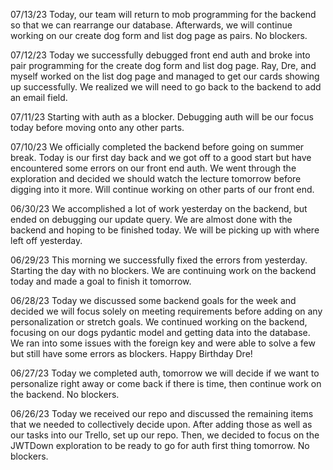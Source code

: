 07/13/23
Today, our team will return to mob programming for the backend so that we can rearrange our database. Afterwards, we will continue working on our create dog form and list dog page as pairs. No blockers.

07/12/23
Today we successfully debugged front end auth and broke into pair programming for the create dog form and list dog page. Ray, Dre, and myself worked on the list dog page and managed to get our cards showing up successfully. We realized we will need to go back to the backend to add an email field.

07/11/23
Starting with auth as a blocker. Debugging auth will be our focus today before moving onto any other parts.

07/10/23
We officially completed the backend before going on summer break. Today is our first day back and we got off to a good start but have encountered some errors on our front end auth. We went through the exploration and decided we should watch the lecture tomorrow before digging into it more. Will continue working on other parts of our front end.

06/30/23
We accomplished a lot of work yesterday on the backend, but ended on debugging our update query. We are almost done with the backend and hoping to be finished today. We will be picking up with where left off yesterday.

06/29/23
This morning we successfully fixed the errors from yesterday. Starting the day with no blockers. We are continuing work on the backend today and made a goal to finish it tomorrow.

06/28/23
Today we discussed some backend goals for the week and decided we will focus solely on meeting requirements before adding on any personalization or stretch goals. We continued working on the backend, focusing on our dogs pydantic model and getting data into the database. We ran into some issues with the foreign key and were able to solve a few but still have some errors as blockers. Happy Birthday Dre!

06/27/23
Today we completed auth, tomorrow we will decide if we want to personalize right away or come back if there is time, then continue work on the backend. No blockers.

06/26/23
Today we received our repo and discussed the remaining items that we needed to collectively decide upon. After adding those as well as our tasks into our Trello, set up our repo. Then, we decided to focus on the JWTDown exploration to be ready to go for auth first thing tomorrow. No blockers.
